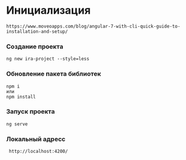 # Инициализация
    https://www.moveoapps.com/blog/angular-7-with-cli-quick-guide-to-installation-and-setup/

### Создание проекта 
    ng new ira-project --style=less

### Обновление пакета библиотек 
    npm i 
    или
    npm install
    
### Запуск проекта 
    ng serve
    
### Локальный адресс
     http://localhost:4200/ 
